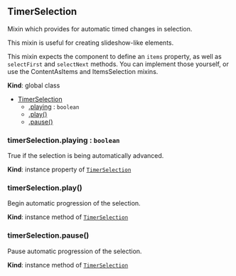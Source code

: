 <a name="TimerSelection"></a>
## TimerSelection
Mixin which provides for automatic timed changes in selection.

This mixin is useful for creating slideshow-like elements.

This mixin expects the component to define an `items` property, as well as
`selectFirst` and `selectNext` methods. You can implement those yourself,
or use the ContentAsItems and ItemsSelection mixins.

**Kind**: global class  

* [TimerSelection](#TimerSelection)
    * [.playing](#TimerSelection+playing) : <code>boolean</code>
    * [.play()](#TimerSelection+play)
    * [.pause()](#TimerSelection+pause)

<a name="TimerSelection+playing"></a>
### timerSelection.playing : <code>boolean</code>
True if the selection is being automatically advanced.

**Kind**: instance property of <code>[TimerSelection](#TimerSelection)</code>  
<a name="TimerSelection+play"></a>
### timerSelection.play()
Begin automatic progression of the selection.

**Kind**: instance method of <code>[TimerSelection](#TimerSelection)</code>  
<a name="TimerSelection+pause"></a>
### timerSelection.pause()
Pause automatic progression of the selection.

**Kind**: instance method of <code>[TimerSelection](#TimerSelection)</code>  
